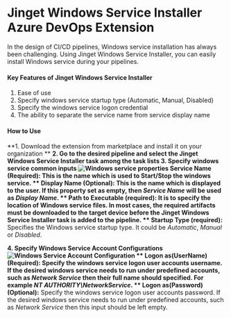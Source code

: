 # Jinget Windows Service Installer Azure DevOps Extension
In the design of CI/CD pipelines, Windows service installation has always been challenging. Using Jinget Windows Service Installer, you can easily install Windows service during your pipelines.

#### Key Features of Jinget Windows Service Installer

1. Ease of use
2. Specify windows service startup type (Automatic, Manual, Disabled)
3. Specify the windows service logon credential
4. The ability to separate the service name from service display name

#### How to Use
**1. Download the extension from marketplace and install it on your organization
**
**2. Go to the desired pipeline and select the Jinget Windows Service Installer task among the task lists
**3. Specify windows service common inputs
**![Windows service properties](http://jinget.ir/wp-content/uploads/2023/06/1.png "Windows service properties")
**Service Name (Required):** This is the name which is used to Start/Stop the windows service.
** Display Name (Optional):** This is the name which is displayed to the user. If this property set as empty, then *Service Name* will be used as *Display Name*.
** Path to Executable (required):** It is to specify the location of Windows service files. In most cases, the required artifacts must be downloaded to the target device before the Jinget Windows Service Installer task is added to the pipeline.
** Startup Type (required):** Specifies the Windows service startup type. It could be *Automatic*, *Manual* or *Disabled*.

**4. Specify Windows Service Account Configurations
**![Windows Service Account Configuration](http://jinget.ir/wp-content/uploads/2023/06/2.png "Windows Service Account Configuration")
** Logon as(UserName) (Required):** Specify the windows service logon user accounts username. If the desired windows service needs to run under predefined accounts, such as *Network Service* then their full name should specified. For example *NT AUTHORITY\NetworkService*.
** Logon as(Password) (Optional):** Specify the windows service logon user accounts password. If the desired windows service needs to run under predefined accounts, such as *Network Service* then this input should be left empty.

